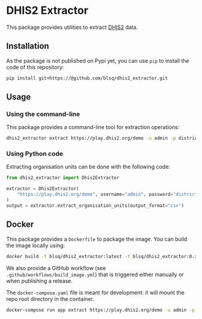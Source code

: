 # DHIS2 Extractor

This package provides utilities to extract [DHIS2](https://dhis2.org/) data.

## Installation

As the package is not published on Pypi yet, you can use `pip` to install the code of this repository:

```bash
pip install git+https://@github.com/blsq/dhis2_extractor.git
```

## Usage

### Using the command-line

This package provides a command-line tool for extraction operations:

```bash
dhis2_extractor extract https://play.dhis2.org/demo -u admin -p district -f csv -o output/test.csv
```

### Using Python code

Extracting organisation units can be done with the following code:

```python
from dhis2_extractor import Dhis2Extractor

extractor = Dhis2Extractor(
    "https://play.dhis2.org/demo", username="admin", password="district"
)
output = extractor.extract_organisation_units(output_format="csv")
```

## Docker

This package provides a `Dockerfile` to package the image. You can build the image locally using:

```bash
docker build -t blsq/dhis2_extractor:latest -t blsq/dhis2_extractor:0.x.x .
```

We also provide a GitHub workflow (see `.github/workflows/build_image.yml`) that is triggered either manually or 
when publishing a release.

The `docker-compose.yaml` file is meant for development: it will mount the repo root directory in the container.

```bash
docker-compose run app extract https://play.dhis2.org/demo -u admin -p district -f csv -o output/test.csv 
```
